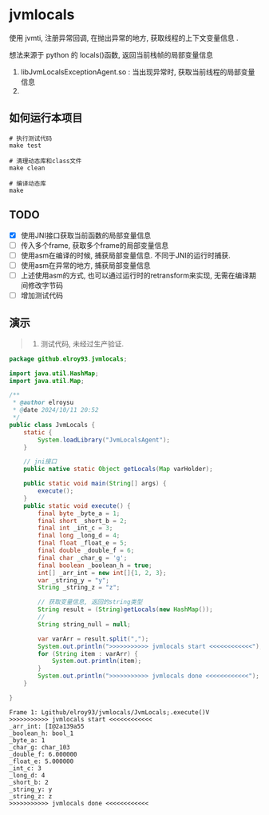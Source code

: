 # jvmlocals

使用 jvmti, 注册异常回调, 在抛出异常的地方, 获取线程的上下文变量信息 .

想法来源于 python 的 locals()函数, 返回当前栈帧的局部变量信息

1. libJvmLocalsExceptionAgent.so : 当出现异常时, 获取当前线程的局部变量信息
2.

## 如何运行本项目

```shell
# 执行测试代码
make test

# 清理动态库和class文件
make clean

# 编译动态库
make
```

## TODO 
- [x] 使用JNI接口获取当前函数的局部变量信息
- [ ] 传入多个frame, 获取多个frame的局部变量信息
- [ ] 使用asm在编译的时候, 捕获局部变量信息. 不同于JNI的运行时捕获.
- [ ] 使用asm在异常的地方, 捕获局部变量信息
- [ ] 上述使用asm的方式, 也可以通过运行时的retransform来实现, 无需在编译期间修改字节码
- [ ] 增加测试代码

## 演示

> 1. 测试代码, 未经过生产验证.

```java
package github.elroy93.jvmlocals;

import java.util.HashMap;
import java.util.Map;

/**
 * @author elroysu
 * @date 2024/10/11 20:52
 */
public class JvmLocals {
    static {
        System.loadLibrary("JvmLocalsAgent");
    }

    // jni接口
    public native static Object getLocals(Map varHolder);

    public static void main(String[] args) {
        execute();
    }
    public static void execute() {
        final byte _byte_a = 1;
        final short _short_b = 2;
        final int _int_c = 3;
        final long _long_d = 4;
        final float _float_e = 5;
        final double _double_f = 6;
        final char _char_g = 'g';
        final boolean _boolean_h = true;
        int[] _arr_int = new int[]{1, 2, 3};
        var _string_y = "y";
        String _string_z = "z";

        // 获取变量信息, 返回的string类型
        String result = (String)getLocals(new HashMap());
        //
        String string_null = null;

        var varArr = result.split(",");
        System.out.println(">>>>>>>>>>> jvmlocals start <<<<<<<<<<<<");
        for (String item : varArr) {
            System.out.println(item);
        }
        System.out.println(">>>>>>>>>>> jvmlocals done <<<<<<<<<<<<");
    }

}

```

```shell
Frame 1: Lgithub/elroy93/jvmlocals/JvmLocals;.execute()V
>>>>>>>>>>> jvmlocals start <<<<<<<<<<<<
_arr_int: [I@2a139a55
_boolean_h: bool_1
_byte_a: 1
_char_g: char_103
_double_f: 6.000000
_float_e: 5.000000
_int_c: 3
_long_d: 4
_short_b: 2
_string_y: y
_string_z: z
>>>>>>>>>>> jvmlocals done <<<<<<<<<<<<
```

